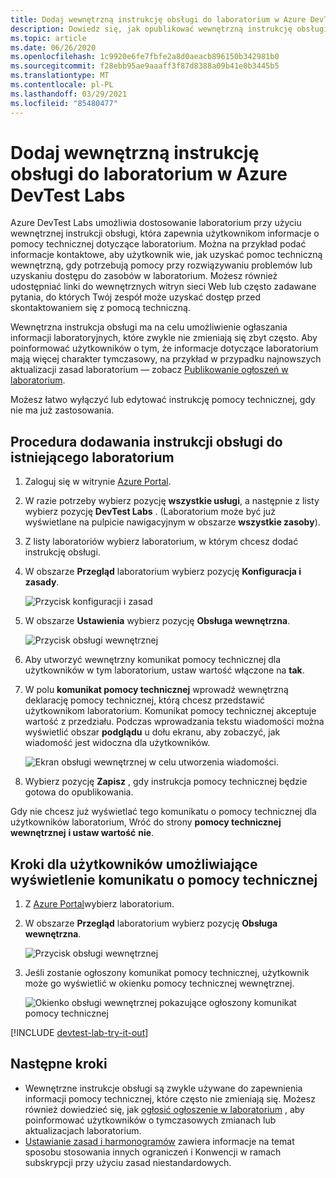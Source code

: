 ```yaml
---
title: Dodaj wewnętrzną instrukcję obsługi do laboratorium w Azure DevTest Labs
description: Dowiedz się, jak opublikować wewnętrzną instrukcję obsługi w laboratorium w Azure DevTest Labs
ms.topic: article
ms.date: 06/26/2020
ms.openlocfilehash: 1c9920e6fe7fbfe2a8d0aeacb896150b342981b0
ms.sourcegitcommit: f28ebb95ae9aaaff3f87d8388a09b41e0b3445b5
ms.translationtype: MT
ms.contentlocale: pl-PL
ms.lasthandoff: 03/29/2021
ms.locfileid: "85480477"
---
```

# <a name="add-an-internal-support-statement-to-a-lab-in-azure-devtest-labs"></a>Dodaj wewnętrzną instrukcję obsługi do laboratorium w Azure DevTest Labs

Azure DevTest Labs umożliwia dostosowanie laboratorium przy użyciu wewnętrznej instrukcji obsługi, która zapewnia użytkownikom informacje o pomocy technicznej dotyczące laboratorium. Można na przykład podać informacje kontaktowe, aby użytkownik wie, jak uzyskać pomoc techniczną wewnętrzną, gdy potrzebują pomocy przy rozwiązywaniu problemów lub uzyskaniu dostępu do zasobów w laboratorium. Możesz również udostępniać linki do wewnętrznych witryn sieci Web lub często zadawane pytania, do których Twój zespół może uzyskać dostęp przed skontaktowaniem się z pomocą techniczną.

Wewnętrzna instrukcja obsługi ma na celu umożliwienie ogłaszania informacji laboratoryjnych, które zwykle nie zmieniają się zbyt często. Aby poinformować użytkowników o tym, że informacje dotyczące laboratorium mają więcej charakter tymczasowy, na przykład w przypadku najnowszych aktualizacji zasad laboratorium — zobacz [Publikowanie ogłoszeń w laboratorium](devtest-lab-announcements.md).

Możesz łatwo wyłączyć lub edytować instrukcję pomocy technicznej, gdy nie ma już zastosowania.

## <a name="steps-to-add-a-support-statement-to-an-existing-lab"></a>Procedura dodawania instrukcji obsługi do istniejącego laboratorium

1. Zaloguj się w witrynie [Azure Portal](https://go.microsoft.com/fwlink/p/?LinkID=525040).
1. W razie potrzeby wybierz pozycję **wszystkie usługi**, a następnie z listy wybierz pozycję **DevTest Labs** . (Laboratorium może być już wyświetlane na pulpicie nawigacyjnym w obszarze **wszystkie zasoby**).
1. Z listy laboratoriów wybierz laboratorium, w którym chcesz dodać instrukcję obsługi.  
1. W obszarze **Przegląd** laboratorium wybierz pozycję **Konfiguracja i zasady**.  

    ![Przycisk konfiguracji i zasad](./media/devtest-lab-internal-support-message/devtestlab-config-and-policies.png)

1. W obszarze **Ustawienia** wybierz pozycję **Obsługa wewnętrzna**.

    ![Przycisk obsługi wewnętrznej](./media/devtest-lab-internal-support-message/devtestlab-internal-support.png)

1. Aby utworzyć wewnętrzny komunikat pomocy technicznej dla użytkowników w tym laboratorium, ustaw wartość włączone na **tak**.

1. W polu **komunikat pomocy technicznej** wprowadź wewnętrzną deklarację pomocy technicznej, którą chcesz przedstawić użytkownikom laboratorium. Komunikat pomocy technicznej akceptuje wartość z przedziału. Podczas wprowadzania tekstu wiadomości można wyświetlić obszar **podglądu** u dołu ekranu, aby zobaczyć, jak wiadomość jest widoczna dla użytkowników.

    ![Ekran obsługi wewnętrznej w celu utworzenia wiadomości.](./media/devtest-lab-internal-support-message/devtestlab-add-support-statement.png)


1. Wybierz pozycję **Zapisz** , gdy instrukcja pomocy technicznej będzie gotowa do opublikowania.

Gdy nie chcesz już wyświetlać tego komunikatu o pomocy technicznej dla użytkowników laboratorium, Wróć do strony **pomocy technicznej wewnętrznej** **i ustaw wartość** **nie**.

## <a name="steps-for-users-to-view-the-support-message"></a>Kroki dla użytkowników umożliwiające wyświetlenie komunikatu o pomocy technicznej

1. Z [Azure Portal](https://go.microsoft.com/fwlink/p/?LinkID=525040)wybierz laboratorium.

1. W obszarze **Przegląd** laboratorium wybierz pozycję **Obsługa wewnętrzna**.  

    ![Przycisk obsługi wewnętrznej](./media/devtest-lab-internal-support-message/devtestlab-internal-support.png)


1. Jeśli zostanie ogłoszony komunikat pomocy technicznej, użytkownik może go wyświetlić w okienku pomocy technicznej wewnętrznej.

    ![Okienko obsługi wewnętrznej pokazujące ogłoszony komunikat pomocy technicznej](./media/devtest-lab-internal-support-message/devtestlab-view-suport-statement.png)

[!INCLUDE [devtest-lab-try-it-out](../../includes/devtest-lab-try-it-out.md)]

## <a name="next-steps"></a>Następne kroki
* Wewnętrzne instrukcje obsługi są zwykle używane do zapewnienia informacji pomocy technicznej, które często nie zmieniają się. Możesz również dowiedzieć się, jak [ogłosić ogłoszenie w laboratorium](devtest-lab-announcements.md) , aby poinformować użytkowników o tymczasowych zmianach lub aktualizacjach laboratorium.
* [Ustawianie zasad i harmonogramów](devtest-lab-set-lab-policy.md) zawiera informacje na temat sposobu stosowania innych ograniczeń i Konwencji w ramach subskrypcji przy użyciu zasad niestandardowych.